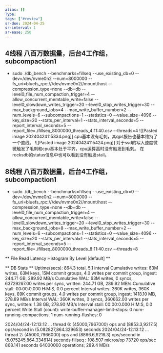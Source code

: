```yaml
---
alias: []
Type: 
tags: ["#review"]
sr-due: 2024-04-25
sr-interval: 1
sr-ease: 250
---
```


## 4线程 八百万数据量，后台4工作组，subcompaction1 

- sudo ./db_bench --benchmarks=fillseq --use_existing_db=0 --dev=/dev/nvme0n2 --num=8000000 --fs_uri=bluefs_rpc:///dev/nvme0n2//mount/host --compression_type=none --db=db --level0_file_num_compaction_trigger=4 --allow_concurrent_memtable_write=false --level0_slowdown_writes_trigger=20 --level0_stop_writes_trigger=30 --max_background_jobs=4 --max_write_buffer_number=2 --num_levels=6 --subcompactions=1 --statistics=0 --value_size=4096 --key_size=20 --stats_per_interval=1 --stats_interval_seconds=5 --report_interval_seconds=5 --report_file=./fillseq_8000000_threads_4:11:40.csv --threads=4
![[Pasted image 20240424115334.png]]
cpu基本没有毛刺，其qps报告也基本维持了一个直线。
![[Pasted image 20240424115424.png]]
对于ssd的写入速度微微触发了毛刺和cpu基本处于平齐，cpu运算高时没有触发到毛刺。
在rocksdb的status信息中也可以看到没有触发stall。


## 8线程 八百万数据量，后台4工作组，subcompaction1 
- sudo ./db_bench --benchmarks=fillseq --use_existing_db=0 --dev=/dev/nvme0n2 --num=8000000 --fs_uri=bluefs_rpc:///dev/nvme0n2//mount/host --compression_type=none --db=db --level0_file_num_compaction_trigger=4 --allow_concurrent_memtable_write=false --level0_slowdown_writes_trigger=20 --level0_stop_writes_trigger=30 --max_background_jobs=8 --max_write_buffer_number=2 --num_levels=6 --subcompactions=1 --statistics=0 --value_size=4096 --key_size=20 --stats_per_interval=1 --stats_interval_seconds=5 --report_interval_seconds=5 --report_file=./fillseq_8000000_threads_8:11:40.csv --threads=8

** File Read Latency Histogram By Level [default] **

** DB Stats **
Uptime(secs): 864.3 total, 5.1 interval
Cumulative writes: 63M writes, 63M keys, 15M commit groups, 4.0 writes per commit group, ingest: 244.71 GB, 289.92 MB/s
Cumulative WAL: 63M writes, 0 syncs, 63729267.00 writes per sync, written: 244.71 GB, 289.92 MB/s
Cumulative stall: 00:00:0.000 H:M:S, 0.0 percent
Interval writes: 360K writes, 360K keys, 89K commit groups, 4.0 writes per commit group, ingest: 1418.10 MB, 278.89 MB/s
Interval WAL: 360K writes, 0 syncs, 360662.00 writes per sync, written: 1.38 GB, 278.90 MB/s
Interval stall: 00:00:0.000 H:M:S, 0.0 percent
Write Stall (count): write-buffer-manager-limit-stops: 0
num-running-compactions: 1
num-running-flushes: 0

2024/04/24-12:13:12  ... thread 6: (45000,7967000) ops and (8853.3,9217.5) ops/second in (5.082827,864.329653) seconds
2024/04/24-12:13:12  ... thread 2: (45000,7966000) ops and (8866.6,9216.3) ops/second in (5.075245,864.334614) seconds
fillseq      :     108.507 micros/op 73720 ops/sec 868.141 seconds 64000000 operations;  289.4 MB/s
